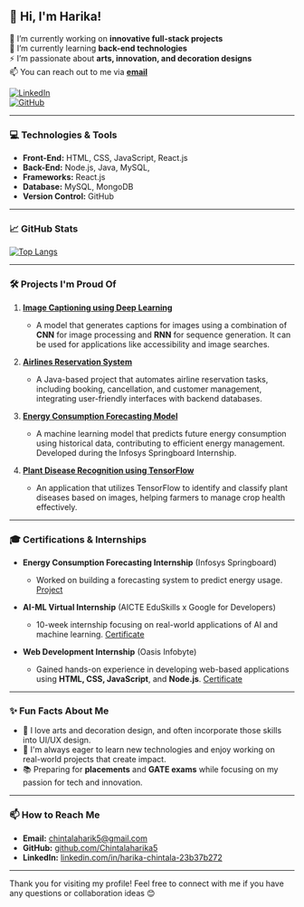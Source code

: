 ## 👋 Hi, I'm Harika!

🔭 I’m currently working on **innovative full-stack projects**  
🌱 I’m currently learning **back-end technologies**  
⚡ I’m passionate about **arts, innovation, and decoration designs**  
📫 You can reach out to me via **[email](mailto:chintalaharik5@gmail.com)**  

[![LinkedIn](https://img.shields.io/badge/LinkedIn-Harika-blue)](https://www.linkedin.com/in/harika-chintala-23b37b272)  
[![GitHub](https://img.shields.io/badge/GitHub-Chintalaharika5-lightgrey)](https://github.com/Chintalaharika5)

---

### 💻 Technologies & Tools

- **Front-End:** HTML, CSS, JavaScript, React.js
- **Back-End:** Node.js, Java, MySQL, 
- **Frameworks:** React.js
- **Database:** MySQL, MongoDB
- **Version Control:** GitHub

---

### 📈 GitHub Stats

[![Top Langs](https://github-readme-stats.vercel.app/api/top-langs/?username=Chintalaharika5&layout=compact&theme=radical)](https://github.com/Chintalaharika5/github-readme-stats)

---

### 🛠️ Projects I'm Proud Of

1. [**Image Captioning using Deep Learning**](https://github.com/Chintalaharika5/Image-Captioning-Project)  
   - A model that generates captions for images using a combination of **CNN** for image processing and **RNN** for sequence generation. It can be used for applications like accessibility and image searches.

2. [**Airlines Reservation System**](https://github.com/Chintalaharika5/Airlines-Reservation-System)  
   - A Java-based project that automates airline reservation tasks, including booking, cancellation, and customer management, integrating user-friendly interfaces with backend databases.

3. [**Energy Consumption Forecasting Model**](https://github.com/Chintalaharika5/Energy-Consumption-Forecasting)  
   - A machine learning model that predicts future energy consumption using historical data, contributing to efficient energy management. Developed during the Infosys Springboard Internship.

4. [**Plant Disease Recognition using TensorFlow**](https://github.com/Chintalaharika5/Plant-Disease-Recognition)  
   - An application that utilizes TensorFlow to identify and classify plant diseases based on images, helping farmers to manage crop health effectively.

---

### 🎓 Certifications & Internships

- **Energy Consumption Forecasting Internship** (Infosys Springboard)  
   - Worked on building a forecasting system to predict energy usage. [Project](https://github.com/Chintalaharika5/Energy-Consumption-Forecasting)

- **AI-ML Virtual Internship** (AICTE EduSkills x Google for Developers)  
   - 10-week internship focusing on real-world applications of AI and machine learning. [Certificate](https://www.linkedin.com/in/harika-chintala-23b37b272)

- **Web Development Internship** (Oasis Infobyte)  
   - Gained hands-on experience in developing web-based applications using **HTML, CSS, JavaScript**, and **Node.js**. [Certificate](https://www.linkedin.com/in/harika-chintala-23b37b272)
---

### ✨ Fun Facts About Me

- 🎨 I love arts and decoration design, and often incorporate those skills into UI/UX design.
- 🚀 I'm always eager to learn new technologies and enjoy working on real-world projects that create impact.
- 📚 Preparing for **placements** and **GATE exams** while focusing on my passion for tech and innovation.

---

### 📫 How to Reach Me

- **Email:** [chintalaharik5@gmail.com](mailto:chintalaharik5@gmail.com)
- **GitHub:** [github.com/Chintalaharika5](https://github.com/Chintalaharika5)
- **LinkedIn:** [linkedin.com/in/harika-chintala-23b37b272](https://www.linkedin.com/in/harika-chintala-23b37b272)

---

Thank you for visiting my profile! Feel free to connect with me if you have any questions or collaboration ideas 😊



